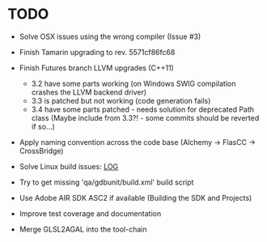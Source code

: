 TODO
====

* Solve OSX issues using the wrong compiler (Issue #3)

* Finish Tamarin upgrading to rev. 5571cf86fc68

* Finish Futures branch LLVM upgrades (C++11)
  * 3.2 have some parts working (on Windows SWIG compilation crashes the LLVM backend driver)
  * 3.3 is patched but not working (code generation fails)
  * 3.4 have some parts patched - needs solution for deprecated Path class (Maybe include from 3.3?! - some commits should be reverted if so...)

* Apply naming convention across the code base (Alchemy -> FlasCC -> CrossBridge)

* Solve Linux build issues: [LOG](https://s3.amazonaws.com/archive.travis-ci.org/jobs/24450137/log.txt)

* Try to get missing 'qa/gdbunit/build.xml' build script

* Use Adobe AIR SDK ASC2 if available (Building the SDK and Projects)

* Improve test coverage and documentation

* Merge GLSL2AGAL into the tool-chain